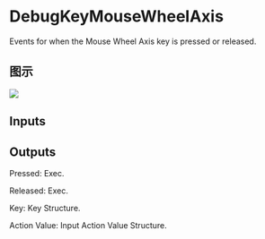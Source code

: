 # DebugKeyMouseWheelAxis

Events for when the Mouse Wheel Axis key is pressed or released.

## 图示

![]($-20221218-19211344.png)

## Inputs

## Outputs

Pressed: Exec.

Released: Exec.

Key: Key Structure.

Action Value: Input Action Value Structure.

